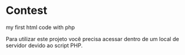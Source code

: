 # Contest
my first html code with php

Para utilizar este projeto você precisa acessar dentro de um local de servidor devido ao script PHP.